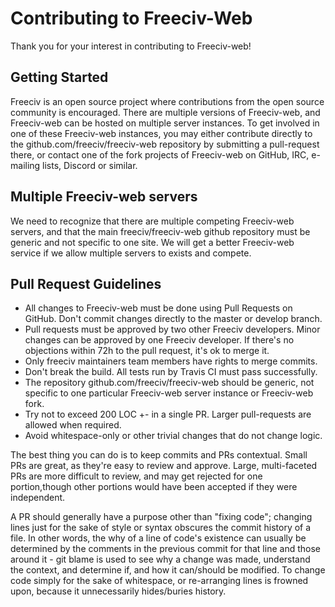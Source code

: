 # Contributing to Freeciv-Web

Thank you for your interest in contributing to Freeciv-web!

## Getting Started

Freeciv is an open source project where contributions from the open source community is encouraged.
There are multiple versions of Freeciv-web, and Freeciv-web can be hosted on multiple server instances.
To get involved in one of these Freeciv-web instances, you may either contribute directly to the 
github.com/freeciv/freeciv-web repository by submitting a pull-request there, or contact one of the fork projects
of Freeciv-web on GitHub, IRC, e-mailing lists, Discord or similar.

## Multiple Freeciv-web servers
We need to recognize that there are multiple competing Freeciv-web servers, and that the main 
freeciv/freeciv-web github repository must be generic and not specific to one site. 
We will get a better Freeciv-web service if we allow multiple servers to exists and compete.

## Pull Request Guidelines

- All changes to Freeciv-web must be done using Pull Requests on GitHub. Don't commit changes directly to the master or develop branch. 
- Pull requests must be approved by two other Freeciv developers. Minor changes can be approved by one Freeciv developer. If there's no objections within 72h to the pull request, it's ok to merge it.
- Only freeciv maintainers team members have rights to merge commits.
- Don't break the build. All tests run by Travis CI must pass successfully.
- The repository github.com/freeciv/freeciv-web should be generic, not specific to one particular Freeciv-web server instance or Freeciv-web fork.
- Try not to exceed 200 LOC +- in a single PR. Larger pull-requests are allowed when required.
- Avoid whitespace-only or other trivial changes that do not change logic.

The best thing you can do is to keep commits and PRs contextual. Small PRs
are great, as they're easy to review and approve. Large, multi-faceted PRs
are more difficult to review, and may get rejected for one portion,though
other portions would have been accepted if they were independent.

A PR should generally have a purpose other than "fixing code"; changing
lines just for the sake of style or syntax obscures the commit history of a
file. In other words, the why of a line of code's existence can usually be
determined by the comments in the previous commit for that line and those
around it - git blame is used to see why a change was made, understand the
context, and determine if, and how it can/should be modified. To change
code simply for the sake of whitespace, or re-arranging lines is frowned
upon, because it unnecessarily hides/buries history.
